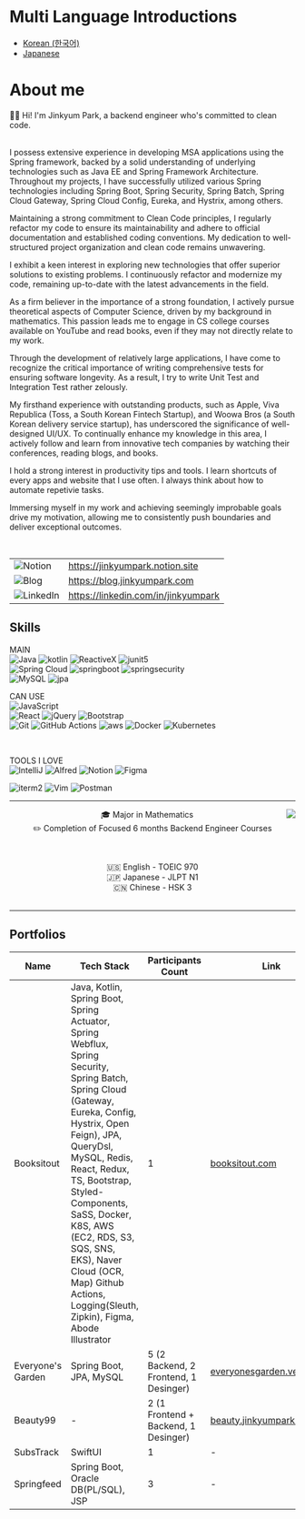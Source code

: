# Multi Language Introductions
- [Korean (한국어)](https://github.com/jinkyumpark/jinkyumpark/blob/main/README-kr.md)
- [Japanese](https://github.com/jinkyumpark/jinkyumpark/blob/main/README-jp.md)

# About me
<p align="center">  
  
  🙋‍♂️ Hi! I'm Jinkyum Park, a backend engineer who's committed to clean code.
  <br/><br/>
  
  I possess extensive experience in developing MSA applications using the Spring framework, 
  backed by a solid understanding of underlying technologies such as Java EE and Spring Framework Architecture. 
  Throughout my projects, I have successfully utilized various Spring technologies 
  including Spring Boot, Spring Security, Spring Batch, Spring Cloud Gateway, Spring Cloud Config, Eureka, and Hystrix, among others.
  <br/>
  
  Maintaining a strong commitment to Clean Code principles, 
  I regularly refactor my code to ensure its maintainability and adhere to official documentation and established coding conventions. 
  My dedication to well-structured project organization and clean code remains unwavering.
  <br/>
  
  I exhibit a keen interest in exploring new technologies that offer superior solutions to existing problems. 
  I continuously refactor and modernize my code, remaining up-to-date with the latest advancements in the field.
  <br/>
  
  As a firm believer in the importance of a strong foundation, I actively pursue theoretical aspects of Computer Science, driven by my background in mathematics. 
  This passion leads me to engage in CS college courses available on YouTube and read books, even if they may not directly relate to my work.
  <br/>
  
  Through the development of relatively large applications, I have come to recognize the critical importance of writing comprehensive tests for ensuring software longevity. 
  As a result, I try to write Unit Test and Integration Test rather zelously.
  <br/>
  
  My firsthand experience with outstanding products, 
  such as Apple, Viva Republica (Toss, a South Korean Fintech Startup), and Woowa Bros (a South Korean delivery service startup), 
  has underscored the significance of well-designed UI/UX. 
  To continually enhance my knowledge in this area, I actively follow and learn from innovative tech companies by watching their conferences, reading blogs, and books.
  <br/>
  
  I hold a strong interest in productivity tips and tools.
  I learn shortcuts of every apps and website that I use often.
  I always think about how to automate repetivie tasks.
  <br/>
  
  Immersing myself in my work and achieving seemingly improbable goals drive my motivation, allowing me to consistently push boundaries and deliver exceptional outcomes.
</p>

<br/>

<div align="center">
  
| | |
| -- | -- |
| ![Notion](https://img.shields.io/badge/notion-%23000000?style=for-the-badge&logo=notion&logoColor=white&link=https://jinkyumpark.notion.site") | https://jinkyumpark.notion.site |
| ![Blog](https://img.shields.io/badge/Tistory-%23000000.svg?style=for-the-badge&logo=tistory&logoColor=white) | https://blog.jinkyumpark.com |
| ![LinkedIn](https://img.shields.io/badge/linkedin-%230077B5.svg?style=for-the-badge&logo=linkedin&logoColor=white) | https://linkedin.com/in/jinkyumpark |   
</div>

## Skills

MAIN<br/>
![Java](https://img.shields.io/badge/Java-ED8B00?style=for-the-badge&logo=java&logoColor=white)
![kotlin](https://img.shields.io/badge/Kotlin-0095D5?&style=for-the-badge&logo=kotlin&logoColor=white)
![ReactiveX](https://img.shields.io/badge/ReactiveX(Webflux)-B7178C?style=for-the-badge&logo=ReactiveX&logoColor=white)
![junit5](https://img.shields.io/badge/JUnit5-25A162?style=for-the-badge&logo=JUnit5&logoColor=white)
<br/>
![Spring Cloud](https://img.shields.io/badge/SpringCloud-%236DB33F.svg?style=for-the-badge&logo=spring&logoColor=white)
![springboot](https://img.shields.io/badge/Springboot-6DB33F?style=for-the-badge&logo=SpringBoot&logoColor=white)
![springsecurity](https://img.shields.io/badge/Spring_Security-6DB33F?style=for-the-badge&logo=Spring-Security&logoColor=white)
<br/>
![MySQL](https://img.shields.io/badge/MySQL-4479A1?style=for-the-badge&logo=MySQL&logoColor=white)
![jpa](https://img.shields.io/badge/JPA-%236DB33F.svg?style=for-the-badge&logo=spring&logoColor=white)
<br/>

CAN USE<br/>
![JavaScript](https://img.shields.io/badge/javascript-F7DF1E?style=for-the-badge&logo=javascript&logoColor=white)
<br/>
![React](https://img.shields.io/badge/React-007396?style=for-the-badge&logo=React&logoColor=white)
![jQuery](https://img.shields.io/badge/jQuery-0769AD?style=for-the-badge&logo=jQuery)
![Bootstrap](https://img.shields.io/badge/bootstrap-7952B3?style=for-the-badge&logo=bootstrap&logoColor=white)
<br/>
![Git](https://img.shields.io/badge/Git-F05032?style=for-the-badge&logo=Git&logoColor=white)
![GitHub Actions](https://img.shields.io/badge/github%20actions-%232671E5.svg?style=for-the-badge&logo=githubactions&logoColor=white)
![aws](https://img.shields.io/badge/Amazon_AWS-FF9900?style=for-the-badge&logo=amazonaws&logoColor=white)
![Docker](https://img.shields.io/badge/Docker-2496ED?style=for-the-badge&logo=Docker&logoColor=white)
![Kubernetes](https://img.shields.io/badge/kubernetes-%23326ce5.svg?style=for-the-badge&logo=kubernetes&logoColor=white)

<br/>

TOOLS I LOVE<br/>
![IntelliJ](https://img.shields.io/badge/IntelliJ-000000.svg?style=for-the-badge&logo=intellij-idea&logoColor=white)
![Alfred](https://img.shields.io/badge/alfred-%235C1F87.svg?style=for-the-badge&logo=alfred)
![Notion](https://img.shields.io/badge/Notion-%23000000.svg?style=for-the-badge&logo=notion&logoColor=white)
![Figma](https://img.shields.io/badge/figma-%23F24E1E.svg?style=for-the-badge&logo=figma&logoColor=white)

![iterm2](https://img.shields.io/badge/iterm2-%23000000?style=for-the-badge&logo=iterm2&logoColor=white)
![Vim](https://img.shields.io/badge/Vim-019733?style=for-the-badge&logo=Vim&logoColor=white)
![Postman](https://img.shields.io/badge/Postman-FF6C37?style=for-the-badge&logo=postman&logoColor=white)

<hr/>

<div align="center">
<img align="right" src="https://github-readme-stats-sigma-five.vercel.app/api/top-langs/?username=jinkyumpark&langs_count=8&layout=compact&theme=dracula"/>

🎓 Major in Mathematics
  <br/>
✏️ Completion of Focused 6 months Backend Engineer Courses
  <br/>
  
  <br/>
  
🇺🇸 English - TOEIC 970
  <br/>
🇯🇵 Japanese - JLPT N1
  <br/>
🇨🇳 Chinese - HSK 3
  <br/><br/>
</div>

<hr/>

## Portfolios

| Name | Tech Stack | Participants Count | Link |
| - | - | - | - |
| Booksitout | Java, Kotlin, Spring Boot, Spring Actuator, Spring Webflux, Spring Security, Spring Batch, Spring Cloud (Gateway, Eureka, Config, Hystrix, Open Feign), JPA, QueryDsl, MySQL, Redis, React, Redux, TS, Bootstrap, Styled-Components, SaSS, Docker, K8S, AWS (EC2, RDS, S3, SQS, SNS, EKS), Naver Cloud (OCR, Map) Github Actions, Logging(Sleuth, Zipkin), Figma, Abode Illustrator | 1 | [booksitout.com](https://booksitout.com) |
| Everyone's Garden | Spring Boot, JPA, MySQL | 5 (2 Backend, 2 Frontend, 1 Desinger) | [everyonesgarden.vercel.app](https://everyonesgarden.vercel.app) |
| Beauty99 | - | 2 (1 Frontend + Backend, 1 Desinger) | [beauty.jinkyumpark.com](beauty.jinkyumpark.com) |
| SubsTrack | SwiftUI | 1 | - |
| Springfeed | Spring Boot, Oracle DB(PL/SQL), JSP | 3 | - |
